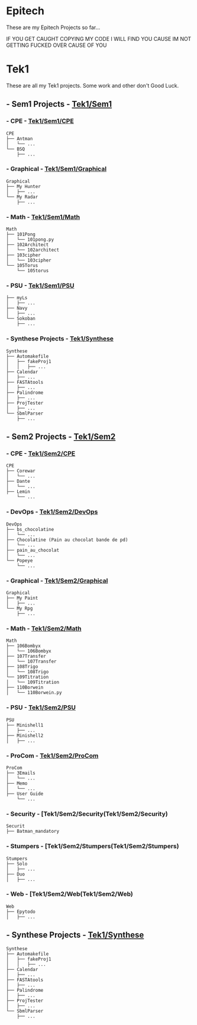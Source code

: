 # Epitech

These are my Epitech Projects so far...

IF YOU GET CAUGHT COPYING MY CODE I WILL FIND YOU CAUSE IM NOT GETTING FUCKED OVER CAUSE OF YOU

# Tek1
These are all my Tek1 projects. Some work and other don't Good Luck.

## - Sem1 Projects - [Tek1/Sem1](Tek1/Sem1)



### - CPE - [Tek1/Sem1/CPE](Tek1/Sem1/CPE)
```plaintext
CPE
├── Antman
│   └── ...
└── BSQ
    ├── ...
```
### - Graphical - [Tek1/Sem1/Graphical](Tek1/Sem1/Graphical)
```plaintext
Graphical
├── My Hunter
│   ├── ...
└── My Radar
    ├── ...
```

### - Math - [Tek1/Sem1/Math](Tek1/Sem1/Graphical)
```plaintext
Math
├── 101Pong
│   └── 101pong.py
├── 102Architect
│   └── 102architect
├── 103cipher
│   └── 103cipher
└── 105Torus
    └── 105torus
```

### - PSU - [Tek1/Sem1/PSU](Tek1/Sem1/PSU)
```plaintext
├── myLs
│   ├── ...
├── Navy
│   ├── ...
└── Sokoban
    ├── ...
```

### - Synthese Projects - [Tek1/Synthese](Tek1/Synthese)
```plaintext
Synthese
├── Automakefile
│   ├── fakeProj1
│   │   ├── ...
├── Calendar
│   ├── ...
├── FASTAtools
│   ├── ...
├── Palindrome
│   ├── ...
├── ProjTester
│   ├── ...
└── SbmlParser
    ├── ...
```
## - Sem2 Projects - [Tek1/Sem2](Tek1/Sem2)



### - CPE - [Tek1/Sem2/CPE](Tek1/Sem2/CPE)
```plaintext
CPE
├── Corewar
│   └── ...
├── Dante
│   └── ...
├── Lemin
    └── ...
```
### - DevOps - [Tek1/Sem2/DevOps](Tek1/sem2/DevOps)
```plaintext
DevOps
├── bs_chocolatine
│   └── ...
├── Chocolatine (Pain au chocolat bande de pd)
│   └── ...
├── pain_au_chocolat
│   └── ...
└── Popeye
    └── ...
```
### - Graphical - [Tek1/Sem2/Graphical](Tek1/Sem2/Graphical)
```plaintext
Graphical
├── My Paint
│   ├── ...
└── My Rpg
    ├── ...
```
### - Math - [Tek1/Sem2/Math](Tek1/Sem2/Graphical)
```plaintext
Math
├── 106Bombyx
│   └── 106Bombyx
├── 107Transfer
│   └── 107Transfer
├── 108Trigo
│   └── 108Trigo
└── 109Titration
│   └── 109Titration
├── 110Borwein
│   └── 110Borwein.py
```
### - PSU - [Tek1/Sem2/PSU](Tek1/Sem2/PSU)
```plaintext
PSU
├── Minishell1
│   ├── ...
├── Minishell2
│   ├── ...
```
### - ProCom - [Tek1/Sem2/ProCom](Tek1/Sem2/ProCom)
```plaintext
ProCom
├── 3Emails
│   └── ...
├── Memo
│   └── ...
├── User Guide
    └── ...
```
### - Security - [Tek1/Sem2/Security(Tek1/Sem2/Security)
```plaintext
Securit
├── Batman_mandatory
```
### - Stumpers - [Tek1/Sem2/Stumpers(Tek1/Sem2/Stumpers)
```plaintext
Stumpers
├── Solo
│   ├── ...
├── Duo
│   ├── ...
```
### - Web - [Tek1/Sem2/Web(Tek1/Sem2/Web)
```plaintext
Web
├── Epytodo
│   ├── ...
```



## - Synthese Projects - [Tek1/Synthese](Tek1/Synthese)
```plaintext
Synthese
├── Automakefile
│   ├── fakeProj1
│   │   ├── ...
├── Calendar
│   ├── ...
├── FASTAtools
│   ├── ...
├── Palindrome
│   ├── ...
├── ProjTester
│   ├── ...
└── SbmlParser
    ├── ...
```
